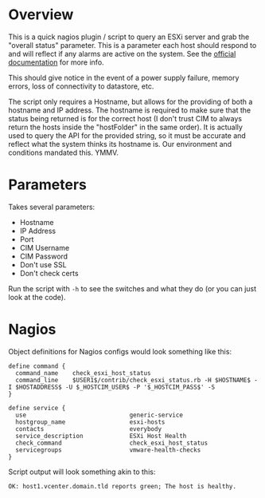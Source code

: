# Overview

This is a quick nagios plugin / script to query an ESXi server and grab the "overall status" parameter.  This is a parameter each host should respond to and will reflect if any alarms are active on the system.  See the [official documentation](https://www.vmware.com/support/developer/vc-sdk/visdk400pubs/ReferenceGuide/vim.HostSystem.html) for more info.

This should give notice in the event of a power supply failure, memory errors, loss of connectivity to datastore, etc.

The script only requires a Hostname, but allows for the providing of both a hostname and IP address.  The hostname is required to make sure that the status being returned is for the correct host (I don't trust CIM to always return the hosts inside the "hostFolder" in the same order). It is actually used to query the API for the provided string, so it must be accurate and reflect what the system thinks its hostname is.  Our environment and conditions mandated this.  YMMV.

# Parameters

Takes several parameters:

* Hostname
* IP Address
* Port
* CIM Username
* CIM Password
* Don't use SSL
* Don't check certs

Run the script with `-h` to see the switches and what they do (or you can just look at the code).

# Nagios

Object definitions for Nagios configs would look something like this:

    define command {
      command_name    check_esxi_host_status
      command_line    $USER1$/contrib/check_esxi_status.rb -H $HOSTNAME$ -I $HOSTADDRESS$ -U $_HOSTCIM_USER$ -P '$_HOSTCIM_PASS$' -S
    }
    
    define service {
      use                             generic-service
      hostgroup_name                  esxi-hosts
      contacts                        everybody
      service_description             ESXi Host Health
      check_command                   check_esxi_host_status
      servicegroups                   vmware-health-checks
    }

Script output will look something akin to this:

    OK: host1.vcenter.domain.tld reports green; The host is healthy.

